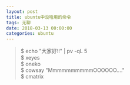 ```yaml
---
layout: post
title: ubuntu中没啥用的命令
tags: 无聊
date: 2018-03-13 00:00:00
categories: ubuntu
---
```


> $ echo "大家好!!" | pv -qL 5  
> $ xeyes  
> $ oneko  
> $ cowsay "MmmmmmmmmmOOOOOO...."  
> $ cmatrix